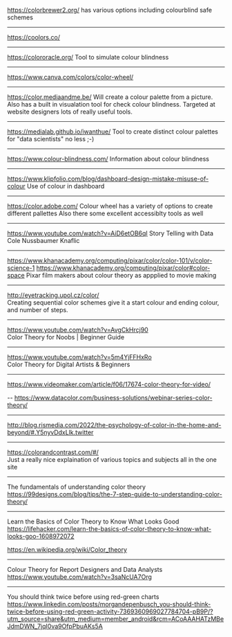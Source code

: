 https://colorbrewer2.org/
has various options including colourblind safe schemes

---
https://coolors.co/

---
https://colororacle.org/
Tool to simulate colour blindness

---
https://www.canva.com/colors/color-wheel/

---
https://color.mediaandme.be/
Will create a colour palette from a picture.  Also has a built in visualation tool for check colour blindness.  Targeted at website designers lots of really useful tools.

---
https://medialab.github.io/iwanthue/
Tool to create distinct colour palettes for "data scientists" no less ;-)

---
https://www.colour-blindness.com/
Information about colour blindness

---
https://www.klipfolio.com/blog/dashboard-design-mistake-misuse-of-colour
Use of colour in dashboard

---
https://color.adobe.com/
Colour wheel has a variety of options to create different pallettes
Also there some excellent accessiblty tools as well

---
https://www.youtube.com/watch?v=AiD6etOB6qI
Story Telling with Data
Cole Nussbaumer Knaflic

---
https://www.khanacademy.org/computing/pixar/color/color-101/v/color-science-1
https://www.khanacademy.org/computing/pixar/color#color-space
Pixar film makers about colour theory as appplied to movie making

---
http://eyetracking.upol.cz/color/</br>
Creating sequential color schemes give it a start colour and ending colour, and number of steps.

---
https://www.youtube.com/watch?v=AvgCkHrcj90</br>
Color Theory for Noobs | Beginner Guide

---
https://www.youtube.com/watch?v=5m4YjFFHxRo</br>
Color Theory for Digital Artists & Beginners

---
https://www.videomaker.com/article/f06/17674-color-theory-for-video/

--
https://www.datacolor.com/business-solutions/webinar-series-color-theory/

---
http://blog.rismedia.com/2022/the-psychology-of-color-in-the-home-and-beyond/#.Y5nyvDdxLlk.twitter

---
https://colorandcontrast.com/#/</br>
Just a really nice explaination of various topics and subjects all in the one site

---
The fundamentals of understanding color theory</br> 
https://99designs.com/blog/tips/the-7-step-guide-to-understanding-color-theory/

---
Learn the Basics of Color Theory to Know What Looks Good</br>
https://lifehacker.com/learn-the-basics-of-color-theory-to-know-what-looks-goo-1608972072

https://en.wikipedia.org/wiki/Color_theory</br>

---
Colour Theory for Report Designers and Data Analysts</br>
https://www.youtube.com/watch?v=3saNcUA7Org

---
You should think twice before using red-green charts</br>
https://www.linkedin.com/posts/morgandepenbusch_you-should-think-twice-before-using-red-green-activity-7369360969027784704-pB9P/?utm_source=share&utm_medium=member_android&rcm=ACoAAAHATzMBeJdmDWN_7jqI0va9OfpPbuAKs5A



